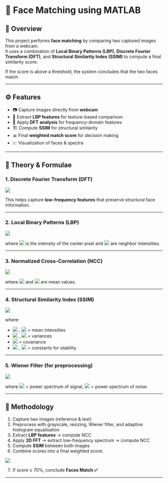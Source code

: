 # 👤 Face Matching using MATLAB

## 📌 Overview
This project performs **face matching** by comparing two captured images from a webcam.  
It uses a combination of **Local Binary Patterns (LBP)**, **Discrete Fourier Transform (DFT)**, and **Structural Similarity Index (SSIM)** to compute a final similarity score.  

If the score is above a threshold, the system concludes that the two faces match.

---

## ⚙️ Features
- 📷 Capture images directly from **webcam**  
- 🧩 Extract **LBP features** for texture-based comparison  
- 🔢 Apply **DFT analysis** for frequency-domain features  
- 🏗️ Compute **SSIM** for structural similarity  
- 📊 Final **weighted match score** for decision making  
- 📈 Visualization of faces & spectra  

---

## 🧮 Theory & Formulae

### **1. Discrete Fourier Transform (DFT)**
<img src="https://latex.codecogs.com/svg.latex?\Large%20\color{white}F(u,v)=\sum_{x=0}^{M-1}\sum_{y=0}^{N-1}f(x,y)\,e^{-j2\pi\left(\frac{ux}{M}+\frac{vy}{N}\right)}" />

This helps capture **low-frequency features** that preserve structural face information.  

---

### **2. Local Binary Patterns (LBP)**
<img src="https://latex.codecogs.com/svg.latex?\Large%20\color{white}LBP(x_c,y_c)=\sum_{p=0}^{P-1}s(g_p-g_c)\,2^p,\quad%20s(x)=\begin{cases}1&x\geq0\\0&x<0\end{cases}" />

where <img src="https://latex.codecogs.com/svg.latex?\color{white}g_c"/> is the intensity of the center pixel and <img src="https://latex.codecogs.com/svg.latex?\color{white}g_p"/> are neighbor intensities.

---

### **3. Normalized Cross-Correlation (NCC)**
<img src="https://latex.codecogs.com/svg.latex?\Large%20\color{white}NCC(f,g)=\frac{\sum_i(f_i-\bar{f})(g_i-\bar{g})}{\sqrt{\sum_i(f_i-\bar{f})^2}\,\sqrt{\sum_i(g_i-\bar{g})^2}}" />

where <img src="https://latex.codecogs.com/svg.latex?\color{white}\bar{f}"/> and <img src="https://latex.codecogs.com/svg.latex?\color{white}\bar{g}"/> are mean values.

---

### **4. Structural Similarity Index (SSIM)**
<img src="https://latex.codecogs.com/svg.latex?\Large%20\color{white}SSIM(x,y)=\frac{(2\mu_x\mu_y+C_1)(2\sigma_{xy}+C_2)}{(\mu_x^2+\mu_y^2+C_1)(\sigma_x^2+\sigma_y^2+C_2)}" />

where:  
- <img src="https://latex.codecogs.com/svg.latex?\color{white}\mu_x"/> , <img src="https://latex.codecogs.com/svg.latex?\color{white}\mu_y"/> = mean intensities  
- <img src="https://latex.codecogs.com/svg.latex?\color{white}\sigma_x^2"/> , <img src="https://latex.codecogs.com/svg.latex?\color{white}\sigma_y^2"/> = variances  
- <img src="https://latex.codecogs.com/svg.latex?\color{white}\sigma_{xy}"/> = covariance  
- <img src="https://latex.codecogs.com/svg.latex?\color{white}C_1"/> , <img src="https://latex.codecogs.com/svg.latex?\color{white}C_2"/> = constants for stability  

---

### **5. Wiener Filter (for preprocessing)**
<img src="https://latex.codecogs.com/svg.latex?\Large%20\color{white}H_w(u,v)=\frac{S_x(u,v)}{S_x(u,v)+S_n(u,v)}" />

where <img src="https://latex.codecogs.com/svg.latex?\color{white}S_x"/> = power spectrum of signal, <img src="https://latex.codecogs.com/svg.latex?\color{white}S_n"/> = power spectrum of noise.

---

## 🚀 Methodology
1. Capture two images (reference & test)  
2. Preprocess with grayscale, resizing, Wiener filter, and adaptive histogram equalisation  
3. Extract **LBP features** → compute NCC  
4. Apply **2D FFT** → extract low-frequency spectrum → compute NCC  
5. Compute **SSIM** between both images  
6. Combine scores into a final weighted score:  

<img src="https://latex.codecogs.com/svg.latex?\Large%20\color{white}MatchScore=0.4\cdot%20SSIM+0.3\cdot%20NCC_{LBP}+0.3\cdot%20NCC_{DFT}" />

7. If score ≥ 70%, conclude **Faces Match ✅**  

---



